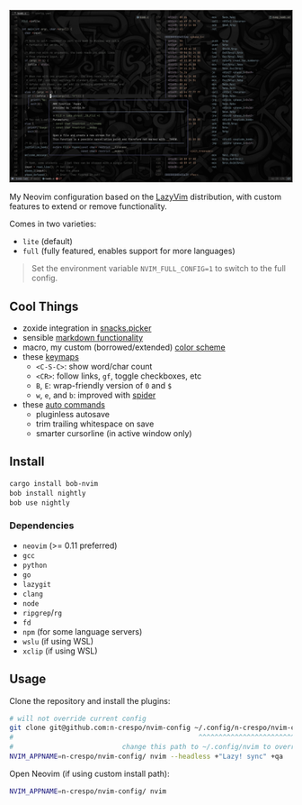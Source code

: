 ![image](./images/image.png)

My Neovim configuration based on the [LazyVim](https://www.lazyvim.org)
distribution, with custom features to extend or remove functionality.

Comes in two varieties:

- `lite` (default)
- `full` (fully featured, enables support for more languages)

> Set the environment variable `NVIM_FULL_CONFIG=1` to switch to the full config.

## Cool Things

- zoxide integration in [snacks.picker](./lua/plugins/picker.lua)
- sensible [markdown functionality](./lua/plugins/markdown.lua)
- macro, my custom (borrowed/extended) [color scheme](./colors/macro.lua)
- these [keymaps](./lua/config/keymaps.lua)
  - `<C-S-C>`:
    show word/char count
  - `<CR>`:
    follow links, `gf`, toggle checkboxes, etc
  - `B`, `E`:
    wrap-friendly version of `0` and `$`
  - `w`, `e`, and `b`:
    improved with [spider](./lua/plugins/spider.lua)
- these [auto commands](./lua/config/autocmds.lua)
  - pluginless autosave
  - trim trailing whitespace on save
  - smarter cursorline (in active window only)

## Install

```bash
cargo install bob-nvim
bob install nightly
bob use nightly
```

### Dependencies

- `neovim` (>= 0.11 preferred)
- `gcc`
- `python`
- `go`
- `lazygit`
- `clang`
- `node`
- `ripgrep`/`rg`
- `fd`
- `npm` (for some language servers)
- `wslu` (if using WSL)
- `xclip` (if using WSL)

## Usage

Clone the repository and install the plugins:

```bash
# will not override current config
git clone git@github.com:n-crespo/nvim-config ~/.config/n-crespo/nvim-config
#                                              ^^^^^^^^^^^^^^^^^^^^^^^^^^^^^
#                           change this path to ~/.config/nvim to override current config
NVIM_APPNAME=n-crespo/nvim-config/ nvim --headless +"Lazy! sync" +qa
```

Open Neovim (if using custom install path):

```bash
NVIM_APPNAME=n-crespo/nvim-config/ nvim
```

